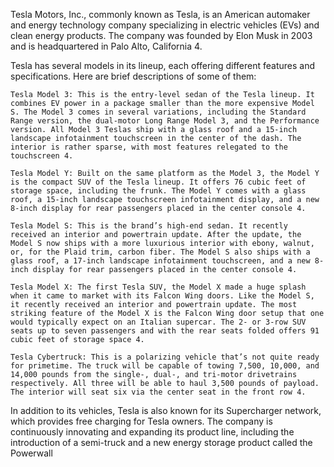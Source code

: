 Tesla Motors, Inc., commonly known as Tesla, is an American automaker and energy technology company specializing in electric vehicles (EVs) and clean energy products. The company was founded by Elon Musk in 2003 and is headquartered in Palo Alto, California 4.

Tesla has several models in its lineup, each offering different features and specifications. Here are brief descriptions of some of them:

    Tesla Model 3: This is the entry-level sedan of the Tesla lineup. It combines EV power in a package smaller than the more expensive Model S. The Model 3 comes in several variations, including the Standard Range version, the dual-motor Long Range Model 3, and the Performance version. All Model 3 Teslas ship with a glass roof and a 15-inch landscape infotainment touchscreen in the center of the dash. The interior is rather sparse, with most features relegated to the touchscreen 4.

    Tesla Model Y: Built on the same platform as the Model 3, the Model Y is the compact SUV of the Tesla lineup. It offers 76 cubic feet of storage space, including the frunk. The Model Y comes with a glass roof, a 15-inch landscape touchscreen infotainment display, and a new 8-inch display for rear passengers placed in the center console 4.

    Tesla Model S: This is the brand’s high-end sedan. It recently received an interior and powertrain update. After the update, the Model S now ships with a more luxurious interior with ebony, walnut, or, for the Plaid trim, carbon fiber. The Model S also ships with a glass roof, a 17-inch landscape infotainment touchscreen, and a new 8-inch display for rear passengers placed in the center console 4.

    Tesla Model X: The first Tesla SUV, the Model X made a huge splash when it came to market with its Falcon Wing doors. Like the Model S, it recently received an interior and powertrain update. The most striking feature of the Model X is the Falcon Wing door setup that one would typically expect on an Italian supercar. The 2- or 3-row SUV seats up to seven passengers and with the rear seats folded offers 91 cubic feet of storage space 4.

    Tesla Cybertruck: This is a polarizing vehicle that’s not quite ready for primetime. The truck will be capable of towing 7,500, 10,000, and 14,000 pounds from the single-, dual-, and tri-motor drivetrains respectively. All three will be able to haul 3,500 pounds of payload. The interior will seat six via the center seat in the front row 4.

In addition to its vehicles, Tesla is also known for its Supercharger network, which provides free charging for Tesla owners. The company is continuously innovating and expanding its product line, including the introduction of a semi-truck and a new energy storage product called the Powerwall
